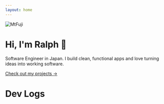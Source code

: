```yaml
---
layout: home
---
```

![MtFuji](../images/mt-fuji.jpg)

<h1>Hi, I'm Ralph 👋</h1>
<p>Software Engineer in Japan. I build clean, functional apps and love turning ideas into working software.</p>
<a href="/projects">Check out my projects →</a>

<h1>Dev Logs</h1>